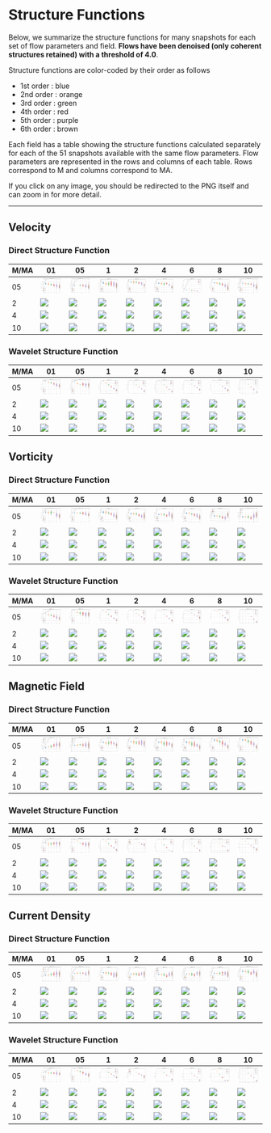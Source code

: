 # Structure Functions

Below, we summarize the structure functions for many snapshots for each set of flow parameters and field.
**Flows have been denoised (only coherent structures retained) with a threshold of 4.0**.

Structure functions are color-coded by their order as follows

  * 1st order : blue
  * 2nd order : orange
  * 3rd order : green
  * 4th order : red
  * 5th order : purple
  * 6th order : brown

Each field has a table showing the structure functions calculated separately for each of the 51 snapshots available with the same flow parameters.
Flow parameters are represented in the rows and columns of each table.
Rows correspond to M and columns correspond to MA.

If you click on any image, you should be redirected to the PNG itself and can zoom in for more detail.

---

## Velocity

### Direct Structure Function

|M/MA| 01 | 05 | 1 | 2 | 4 | 6 | 8 | 10 |
|----|----|----|---|---|---|---|---|----|
| 05 |<img src="M05MA01/w4t-plot-structure-function-ansatz-violin-128_M05MA01_avrg_vel_dsf_denoise-04d00.png">|<img src="M05MA05/w4t-plot-structure-function-ansatz-violin-128_M05MA05_avrg_vel_dsf_denoise-04d00.png">|<img src="M05MA1/w4t-plot-structure-function-ansatz-violin-128_M05MA1_avrg_vel_dsf_denoise-04d00.png">|<img src="M05MA2/w4t-plot-structure-function-ansatz-violin-128_M05MA2_avrg_vel_dsf_denoise-04d00.png">|<img src="M05MA4/w4t-plot-structure-function-ansatz-violin-128_M05MA4_avrg_vel_dsf_denoise-04d00.png">|<img src="M05MA6/w4t-plot-structure-function-ansatz-violin-128_M05MA6_avrg_vel_dsf_denoise-04d00.png">|<img src="M05MA8/w4t-plot-structure-function-ansatz-violin-128_M05MA8_avrg_vel_dsf_denoise-04d00.png">|<img src="M05MA10/w4t-plot-structure-function-ansatz-violin-128_M05MA10_avrg_vel_dsf_denoise-04d00.png">|
| 2  |<img src="M2MA01/w4t-plot-structure-function-ansatz-violin-128_M2MA01_avrg_vel_dsf_denoise-04d00.png">|<img src="M2MA05/w4t-plot-structure-function-ansatz-violin-128_M2MA05_avrg_vel_dsf_denoise-04d00.png">|<img src="M2MA1/w4t-plot-structure-function-ansatz-violin-128_M2MA1_avrg_vel_dsf_denoise-04d00.png">|<img src="M2MA2/w4t-plot-structure-function-ansatz-violin-128_M2MA2_avrg_vel_dsf_denoise-04d00.png">|<img src="M2MA4/w4t-plot-structure-function-ansatz-violin-128_M2MA4_avrg_vel_dsf_denoise-04d00.png">|<img src="M2MA6/w4t-plot-structure-function-ansatz-violin-128_M2MA6_avrg_vel_dsf_denoise-04d00.png">|<img src="M2MA8/w4t-plot-structure-function-ansatz-violin-128_M2MA8_avrg_vel_dsf_denoise-04d00.png">|<img src="M2MA10/w4t-plot-structure-function-ansatz-violin-128_M2MA10_avrg_vel_dsf_denoise-04d00.png">|
| 4  |<img src="M4MA01/w4t-plot-structure-function-ansatz-violin-128_M4MA01_avrg_vel_dsf_denoise-04d00.png">|<img src="M4MA05/w4t-plot-structure-function-ansatz-violin-128_M4MA05_avrg_vel_dsf_denoise-04d00.png">|<img src="M4MA1/w4t-plot-structure-function-ansatz-violin-128_M4MA1_avrg_vel_dsf_denoise-04d00.png">|<img src="M4MA2/w4t-plot-structure-function-ansatz-violin-128_M4MA2_avrg_vel_dsf_denoise-04d00.png">|<img src="M4MA4/w4t-plot-structure-function-ansatz-violin-128_M4MA4_avrg_vel_dsf_denoise-04d00.png">|<img src="M4MA6/w4t-plot-structure-function-ansatz-violin-128_M4MA6_avrg_vel_dsf_denoise-04d00.png">|<img src="M4MA8/w4t-plot-structure-function-ansatz-violin-128_M4MA8_avrg_vel_dsf_denoise-04d00.png">|<img src="M4MA10/w4t-plot-structure-function-ansatz-violin-128_M4MA10_avrg_vel_dsf_denoise-04d00.png">|
| 10 |<img src="M10MA01/w4t-plot-structure-function-ansatz-violin-128_M10MA01_avrg_vel_dsf_denoise-04d00.png">|<img src="M10MA05/w4t-plot-structure-function-ansatz-violin-128_M10MA05_avrg_vel_dsf_denoise-04d00.png">|<img src="M10MA1/w4t-plot-structure-function-ansatz-violin-128_M10MA1_avrg_vel_dsf_denoise-04d00.png">|<img src="M10MA2/w4t-plot-structure-function-ansatz-violin-128_M10MA2_avrg_vel_dsf_denoise-04d00.png">|<img src="M10MA4/w4t-plot-structure-function-ansatz-violin-128_M10MA4_avrg_vel_dsf_denoise-04d00.png">|<img src="M10MA6/w4t-plot-structure-function-ansatz-violin-128_M10MA6_avrg_vel_dsf_denoise-04d00.png">|<img src="M10MA8/w4t-plot-structure-function-ansatz-violin-128_M10MA8_avrg_vel_dsf_denoise-04d00.png">|<img src="M10MA10/w4t-plot-structure-function-ansatz-violin-128_M10MA10_avrg_vel_dsf_denoise-04d00.png">|

### Wavelet Structure Function

|M/MA| 01 | 05 | 1 | 2 | 4 | 6 | 8 | 10 |
|----|----|----|---|---|---|---|---|----|
| 05 |<img src="M05MA01/w4t-plot-structure-function-ansatz-violin-128_M05MA01_avrg_vel_wsf_denoise-04d00.png">|<img src="M05MA05/w4t-plot-structure-function-ansatz-violin-128_M05MA05_avrg_vel_wsf_denoise-04d00.png">|<img src="M05MA1/w4t-plot-structure-function-ansatz-violin-128_M05MA1_avrg_vel_wsf_denoise-04d00.png">|<img src="M05MA2/w4t-plot-structure-function-ansatz-violin-128_M05MA2_avrg_vel_wsf_denoise-04d00.png">|<img src="M05MA4/w4t-plot-structure-function-ansatz-violin-128_M05MA4_avrg_vel_wsf_denoise-04d00.png">|<img src="M05MA6/w4t-plot-structure-function-ansatz-violin-128_M05MA6_avrg_vel_wsf_denoise-04d00.png">|<img src="M05MA8/w4t-plot-structure-function-ansatz-violin-128_M05MA8_avrg_vel_wsf_denoise-04d00.png">|<img src="M05MA10/w4t-plot-structure-function-ansatz-violin-128_M05MA10_avrg_vel_wsf_denoise-04d00.png">|
| 2  |<img src="M2MA01/w4t-plot-structure-function-ansatz-violin-128_M2MA01_avrg_vel_wsf_denoise-04d00.png">|<img src="M2MA05/w4t-plot-structure-function-ansatz-violin-128_M2MA05_avrg_vel_wsf_denoise-04d00.png">|<img src="M2MA1/w4t-plot-structure-function-ansatz-violin-128_M2MA1_avrg_vel_wsf_denoise-04d00.png">|<img src="M2MA2/w4t-plot-structure-function-ansatz-violin-128_M2MA2_avrg_vel_wsf_denoise-04d00.png">|<img src="M2MA4/w4t-plot-structure-function-ansatz-violin-128_M2MA4_avrg_vel_wsf_denoise-04d00.png">|<img src="M2MA6/w4t-plot-structure-function-ansatz-violin-128_M2MA6_avrg_vel_wsf_denoise-04d00.png">|<img src="M2MA8/w4t-plot-structure-function-ansatz-violin-128_M2MA8_avrg_vel_wsf_denoise-04d00.png">|<img src="M2MA10/w4t-plot-structure-function-ansatz-violin-128_M2MA10_avrg_vel_wsf_denoise-04d00.png">|
| 4  |<img src="M4MA01/w4t-plot-structure-function-ansatz-violin-128_M4MA01_avrg_vel_wsf_denoise-04d00.png">|<img src="M4MA05/w4t-plot-structure-function-ansatz-violin-128_M4MA05_avrg_vel_wsf_denoise-04d00.png">|<img src="M4MA1/w4t-plot-structure-function-ansatz-violin-128_M4MA1_avrg_vel_wsf_denoise-04d00.png">|<img src="M4MA2/w4t-plot-structure-function-ansatz-violin-128_M4MA2_avrg_vel_wsf_denoise-04d00.png">|<img src="M4MA4/w4t-plot-structure-function-ansatz-violin-128_M4MA4_avrg_vel_wsf_denoise-04d00.png">|<img src="M4MA6/w4t-plot-structure-function-ansatz-violin-128_M4MA6_avrg_vel_wsf_denoise-04d00.png">|<img src="M4MA8/w4t-plot-structure-function-ansatz-violin-128_M4MA8_avrg_vel_wsf_denoise-04d00.png">|<img src="M4MA10/w4t-plot-structure-function-ansatz-violin-128_M4MA10_avrg_vel_wsf_denoise-04d00.png">|
| 10 |<img src="M10MA01/w4t-plot-structure-function-ansatz-violin-128_M10MA01_avrg_vel_wsf_denoise-04d00.png">|<img src="M10MA05/w4t-plot-structure-function-ansatz-violin-128_M10MA05_avrg_vel_wsf_denoise-04d00.png">|<img src="M10MA1/w4t-plot-structure-function-ansatz-violin-128_M10MA1_avrg_vel_wsf_denoise-04d00.png">|<img src="M10MA2/w4t-plot-structure-function-ansatz-violin-128_M10MA2_avrg_vel_wsf_denoise-04d00.png">|<img src="M10MA4/w4t-plot-structure-function-ansatz-violin-128_M10MA4_avrg_vel_wsf_denoise-04d00.png">|<img src="M10MA6/w4t-plot-structure-function-ansatz-violin-128_M10MA6_avrg_vel_wsf_denoise-04d00.png">|<img src="M10MA8/w4t-plot-structure-function-ansatz-violin-128_M10MA8_avrg_vel_wsf_denoise-04d00.png">|<img src="M10MA10/w4t-plot-structure-function-ansatz-violin-128_M10MA10_avrg_vel_wsf_denoise-04d00.png">|

## Vorticity

### Direct Structure Function

|M/MA| 01 | 05 | 1 | 2 | 4 | 6 | 8 | 10 |
|----|----|----|---|---|---|---|---|----|
| 05 |<img src="M05MA01/w4t-plot-structure-function-ansatz-violin-128_M05MA01_avrg_vort_dsf_denoise-04d00.png">|<img src="M05MA05/w4t-plot-structure-function-ansatz-violin-128_M05MA05_avrg_vort_dsf_denoise-04d00.png">|<img src="M05MA1/w4t-plot-structure-function-ansatz-violin-128_M05MA1_avrg_vort_dsf_denoise-04d00.png">|<img src="M05MA2/w4t-plot-structure-function-ansatz-violin-128_M05MA2_avrg_vort_dsf_denoise-04d00.png">|<img src="M05MA4/w4t-plot-structure-function-ansatz-violin-128_M05MA4_avrg_vort_dsf_denoise-04d00.png">|<img src="M05MA6/w4t-plot-structure-function-ansatz-violin-128_M05MA6_avrg_vort_dsf_denoise-04d00.png">|<img src="M05MA8/w4t-plot-structure-function-ansatz-violin-128_M05MA8_avrg_vort_dsf_denoise-04d00.png">|<img src="M05MA10/w4t-plot-structure-function-ansatz-violin-128_M05MA10_avrg_vort_dsf_denoise-04d00.png">|
| 2  |<img src="M2MA01/w4t-plot-structure-function-ansatz-violin-128_M2MA01_avrg_vort_dsf_denoise-04d00.png">|<img src="M2MA05/w4t-plot-structure-function-ansatz-violin-128_M2MA05_avrg_vort_dsf_denoise-04d00.png">|<img src="M2MA1/w4t-plot-structure-function-ansatz-violin-128_M2MA1_avrg_vort_dsf_denoise-04d00.png">|<img src="M2MA2/w4t-plot-structure-function-ansatz-violin-128_M2MA2_avrg_vort_dsf_denoise-04d00.png">|<img src="M2MA4/w4t-plot-structure-function-ansatz-violin-128_M2MA4_avrg_vort_dsf_denoise-04d00.png">|<img src="M2MA6/w4t-plot-structure-function-ansatz-violin-128_M2MA6_avrg_vort_dsf_denoise-04d00.png">|<img src="M2MA8/w4t-plot-structure-function-ansatz-violin-128_M2MA8_avrg_vort_dsf_denoise-04d00.png">|<img src="M2MA10/w4t-plot-structure-function-ansatz-violin-128_M2MA10_avrg_vort_dsf_denoise-04d00.png">|
| 4  |<img src="M4MA01/w4t-plot-structure-function-ansatz-violin-128_M4MA01_avrg_vort_dsf_denoise-04d00.png">|<img src="M4MA05/w4t-plot-structure-function-ansatz-violin-128_M4MA05_avrg_vort_dsf_denoise-04d00.png">|<img src="M4MA1/w4t-plot-structure-function-ansatz-violin-128_M4MA1_avrg_vort_dsf_denoise-04d00.png">|<img src="M4MA2/w4t-plot-structure-function-ansatz-violin-128_M4MA2_avrg_vort_dsf_denoise-04d00.png">|<img src="M4MA4/w4t-plot-structure-function-ansatz-violin-128_M4MA4_avrg_vort_dsf_denoise-04d00.png">|<img src="M4MA6/w4t-plot-structure-function-ansatz-violin-128_M4MA6_avrg_vort_dsf_denoise-04d00.png">|<img src="M4MA8/w4t-plot-structure-function-ansatz-violin-128_M4MA8_avrg_vort_dsf_denoise-04d00.png">|<img src="M4MA10/w4t-plot-structure-function-ansatz-violin-128_M4MA10_avrg_vort_dsf_denoise-04d00.png">|
| 10 |<img src="M10MA01/w4t-plot-structure-function-ansatz-violin-128_M10MA01_avrg_vort_dsf_denoise-04d00.png">|<img src="M10MA05/w4t-plot-structure-function-ansatz-violin-128_M10MA05_avrg_vort_dsf_denoise-04d00.png">|<img src="M10MA1/w4t-plot-structure-function-ansatz-violin-128_M10MA1_avrg_vort_dsf_denoise-04d00.png">|<img src="M10MA2/w4t-plot-structure-function-ansatz-violin-128_M10MA2_avrg_vort_dsf_denoise-04d00.png">|<img src="M10MA4/w4t-plot-structure-function-ansatz-violin-128_M10MA4_avrg_vort_dsf_denoise-04d00.png">|<img src="M10MA6/w4t-plot-structure-function-ansatz-violin-128_M10MA6_avrg_vort_dsf_denoise-04d00.png">|<img src="M10MA8/w4t-plot-structure-function-ansatz-violin-128_M10MA8_avrg_vort_dsf_denoise-04d00.png">|<img src="M10MA10/w4t-plot-structure-function-ansatz-violin-128_M10MA10_avrg_vort_dsf_denoise-04d00.png">|

### Wavelet Structure Function

|M/MA| 01 | 05 | 1 | 2 | 4 | 6 | 8 | 10 |
|----|----|----|---|---|---|---|---|----|
| 05 |<img src="M05MA01/w4t-plot-structure-function-ansatz-violin-128_M05MA01_avrg_vort_wsf_denoise-04d00.png">|<img src="M05MA05/w4t-plot-structure-function-ansatz-violin-128_M05MA05_avrg_vort_wsf_denoise-04d00.png">|<img src="M05MA1/w4t-plot-structure-function-ansatz-violin-128_M05MA1_avrg_vort_wsf_denoise-04d00.png">|<img src="M05MA2/w4t-plot-structure-function-ansatz-violin-128_M05MA2_avrg_vort_wsf_denoise-04d00.png">|<img src="M05MA4/w4t-plot-structure-function-ansatz-violin-128_M05MA4_avrg_vort_wsf_denoise-04d00.png">|<img src="M05MA6/w4t-plot-structure-function-ansatz-violin-128_M05MA6_avrg_vort_wsf_denoise-04d00.png">|<img src="M05MA8/w4t-plot-structure-function-ansatz-violin-128_M05MA8_avrg_vort_wsf_denoise-04d00.png">|<img src="M05MA10/w4t-plot-structure-function-ansatz-violin-128_M05MA10_avrg_vort_wsf_denoise-04d00.png">|
| 2  |<img src="M2MA01/w4t-plot-structure-function-ansatz-violin-128_M2MA01_avrg_vort_wsf_denoise-04d00.png">|<img src="M2MA05/w4t-plot-structure-function-ansatz-violin-128_M2MA05_avrg_vort_wsf_denoise-04d00.png">|<img src="M2MA1/w4t-plot-structure-function-ansatz-violin-128_M2MA1_avrg_vort_wsf_denoise-04d00.png">|<img src="M2MA2/w4t-plot-structure-function-ansatz-violin-128_M2MA2_avrg_vort_wsf_denoise-04d00.png">|<img src="M2MA4/w4t-plot-structure-function-ansatz-violin-128_M2MA4_avrg_vort_wsf_denoise-04d00.png">|<img src="M2MA6/w4t-plot-structure-function-ansatz-violin-128_M2MA6_avrg_vort_wsf_denoise-04d00.png">|<img src="M2MA8/w4t-plot-structure-function-ansatz-violin-128_M2MA8_avrg_vort_wsf_denoise-04d00.png">|<img src="M2MA10/w4t-plot-structure-function-ansatz-violin-128_M2MA10_avrg_vort_wsf_denoise-04d00.png">|
| 4  |<img src="M4MA01/w4t-plot-structure-function-ansatz-violin-128_M4MA01_avrg_vort_wsf_denoise-04d00.png">|<img src="M4MA05/w4t-plot-structure-function-ansatz-violin-128_M4MA05_avrg_vort_wsf_denoise-04d00.png">|<img src="M4MA1/w4t-plot-structure-function-ansatz-violin-128_M4MA1_avrg_vort_wsf_denoise-04d00.png">|<img src="M4MA2/w4t-plot-structure-function-ansatz-violin-128_M4MA2_avrg_vort_wsf_denoise-04d00.png">|<img src="M4MA4/w4t-plot-structure-function-ansatz-violin-128_M4MA4_avrg_vort_wsf_denoise-04d00.png">|<img src="M4MA6/w4t-plot-structure-function-ansatz-violin-128_M4MA6_avrg_vort_wsf_denoise-04d00.png">|<img src="M4MA8/w4t-plot-structure-function-ansatz-violin-128_M4MA8_avrg_vort_wsf_denoise-04d00.png">|<img src="M4MA10/w4t-plot-structure-function-ansatz-violin-128_M4MA10_avrg_vort_wsf_denoise-04d00.png">|
| 10 |<img src="M10MA01/w4t-plot-structure-function-ansatz-violin-128_M10MA01_avrg_vort_wsf_denoise-04d00.png">|<img src="M10MA05/w4t-plot-structure-function-ansatz-violin-128_M10MA05_avrg_vort_wsf_denoise-04d00.png">|<img src="M10MA1/w4t-plot-structure-function-ansatz-violin-128_M10MA1_avrg_vort_wsf_denoise-04d00.png">|<img src="M10MA2/w4t-plot-structure-function-ansatz-violin-128_M10MA2_avrg_vort_wsf_denoise-04d00.png">|<img src="M10MA4/w4t-plot-structure-function-ansatz-violin-128_M10MA4_avrg_vort_wsf_denoise-04d00.png">|<img src="M10MA6/w4t-plot-structure-function-ansatz-violin-128_M10MA6_avrg_vort_wsf_denoise-04d00.png">|<img src="M10MA8/w4t-plot-structure-function-ansatz-violin-128_M10MA8_avrg_vort_wsf_denoise-04d00.png">|<img src="M10MA10/w4t-plot-structure-function-ansatz-violin-128_M10MA10_avrg_vort_wsf_denoise-04d00.png">|

## Magnetic Field

### Direct Structure Function

|M/MA| 01 | 05 | 1 | 2 | 4 | 6 | 8 | 10 |
|----|----|----|---|---|---|---|---|----|
| 05 |<img src="M05MA01/w4t-plot-structure-function-ansatz-violin-128_M05MA01_avrg_mag_dsf_denoise-04d00.png">|<img src="M05MA05/w4t-plot-structure-function-ansatz-violin-128_M05MA05_avrg_mag_dsf_denoise-04d00.png">|<img src="M05MA1/w4t-plot-structure-function-ansatz-violin-128_M05MA1_avrg_mag_dsf_denoise-04d00.png">|<img src="M05MA2/w4t-plot-structure-function-ansatz-violin-128_M05MA2_avrg_mag_dsf_denoise-04d00.png">|<img src="M05MA4/w4t-plot-structure-function-ansatz-violin-128_M05MA4_avrg_mag_dsf_denoise-04d00.png">|<img src="M05MA6/w4t-plot-structure-function-ansatz-violin-128_M05MA6_avrg_mag_dsf_denoise-04d00.png">|<img src="M05MA8/w4t-plot-structure-function-ansatz-violin-128_M05MA8_avrg_mag_dsf_denoise-04d00.png">|<img src="M05MA10/w4t-plot-structure-function-ansatz-violin-128_M05MA10_avrg_mag_dsf_denoise-04d00.png">|
| 2  |<img src="M2MA01/w4t-plot-structure-function-ansatz-violin-128_M2MA01_avrg_mag_dsf_denoise-04d00.png">|<img src="M2MA05/w4t-plot-structure-function-ansatz-violin-128_M2MA05_avrg_mag_dsf_denoise-04d00.png">|<img src="M2MA1/w4t-plot-structure-function-ansatz-violin-128_M2MA1_avrg_mag_dsf_denoise-04d00.png">|<img src="M2MA2/w4t-plot-structure-function-ansatz-violin-128_M2MA2_avrg_mag_dsf_denoise-04d00.png">|<img src="M2MA4/w4t-plot-structure-function-ansatz-violin-128_M2MA4_avrg_mag_dsf_denoise-04d00.png">|<img src="M2MA6/w4t-plot-structure-function-ansatz-violin-128_M2MA6_avrg_mag_dsf_denoise-04d00.png">|<img src="M2MA8/w4t-plot-structure-function-ansatz-violin-128_M2MA8_avrg_mag_dsf_denoise-04d00.png">|<img src="M2MA10/w4t-plot-structure-function-ansatz-violin-128_M2MA10_avrg_mag_dsf_denoise-04d00.png">|
| 4  |<img src="M4MA01/w4t-plot-structure-function-ansatz-violin-128_M4MA01_avrg_mag_dsf_denoise-04d00.png">|<img src="M4MA05/w4t-plot-structure-function-ansatz-violin-128_M4MA05_avrg_mag_dsf_denoise-04d00.png">|<img src="M4MA1/w4t-plot-structure-function-ansatz-violin-128_M4MA1_avrg_mag_dsf_denoise-04d00.png">|<img src="M4MA2/w4t-plot-structure-function-ansatz-violin-128_M4MA2_avrg_mag_dsf_denoise-04d00.png">|<img src="M4MA4/w4t-plot-structure-function-ansatz-violin-128_M4MA4_avrg_mag_dsf_denoise-04d00.png">|<img src="M4MA6/w4t-plot-structure-function-ansatz-violin-128_M4MA6_avrg_mag_dsf_denoise-04d00.png">|<img src="M4MA8/w4t-plot-structure-function-ansatz-violin-128_M4MA8_avrg_mag_dsf_denoise-04d00.png">|<img src="M4MA10/w4t-plot-structure-function-ansatz-violin-128_M4MA10_avrg_mag_dsf_denoise-04d00.png">|
| 10 |<img src="M10MA01/w4t-plot-structure-function-ansatz-violin-128_M10MA01_avrg_mag_dsf_denoise-04d00.png">|<img src="M10MA05/w4t-plot-structure-function-ansatz-violin-128_M10MA05_avrg_mag_dsf_denoise-04d00.png">|<img src="M10MA1/w4t-plot-structure-function-ansatz-violin-128_M10MA1_avrg_mag_dsf_denoise-04d00.png">|<img src="M10MA2/w4t-plot-structure-function-ansatz-violin-128_M10MA2_avrg_mag_dsf_denoise-04d00.png">|<img src="M10MA4/w4t-plot-structure-function-ansatz-violin-128_M10MA4_avrg_mag_dsf_denoise-04d00.png">|<img src="M10MA6/w4t-plot-structure-function-ansatz-violin-128_M10MA6_avrg_mag_dsf_denoise-04d00.png">|<img src="M10MA8/w4t-plot-structure-function-ansatz-violin-128_M10MA8_avrg_mag_dsf_denoise-04d00.png">|<img src="M10MA10/w4t-plot-structure-function-ansatz-violin-128_M10MA10_avrg_mag_dsf_denoise-04d00.png">|

### Wavelet Structure Function

|M/MA| 01 | 05 | 1 | 2 | 4 | 6 | 8 | 10 |
|----|----|----|---|---|---|---|---|----|
| 05 |<img src="M05MA01/w4t-plot-structure-function-ansatz-violin-128_M05MA01_avrg_mag_wsf_denoise-04d00.png">|<img src="M05MA05/w4t-plot-structure-function-ansatz-violin-128_M05MA05_avrg_mag_wsf_denoise-04d00.png">|<img src="M05MA1/w4t-plot-structure-function-ansatz-violin-128_M05MA1_avrg_mag_wsf_denoise-04d00.png">|<img src="M05MA2/w4t-plot-structure-function-ansatz-violin-128_M05MA2_avrg_mag_wsf_denoise-04d00.png">|<img src="M05MA4/w4t-plot-structure-function-ansatz-violin-128_M05MA4_avrg_mag_wsf_denoise-04d00.png">|<img src="M05MA6/w4t-plot-structure-function-ansatz-violin-128_M05MA6_avrg_mag_wsf_denoise-04d00.png">|<img src="M05MA8/w4t-plot-structure-function-ansatz-violin-128_M05MA8_avrg_mag_wsf_denoise-04d00.png">|<img src="M05MA10/w4t-plot-structure-function-ansatz-violin-128_M05MA10_avrg_mag_wsf_denoise-04d00.png">|
| 2  |<img src="M2MA01/w4t-plot-structure-function-ansatz-violin-128_M2MA01_avrg_mag_wsf_denoise-04d00.png">|<img src="M2MA05/w4t-plot-structure-function-ansatz-violin-128_M2MA05_avrg_mag_wsf_denoise-04d00.png">|<img src="M2MA1/w4t-plot-structure-function-ansatz-violin-128_M2MA1_avrg_mag_wsf_denoise-04d00.png">|<img src="M2MA2/w4t-plot-structure-function-ansatz-violin-128_M2MA2_avrg_mag_wsf_denoise-04d00.png">|<img src="M2MA4/w4t-plot-structure-function-ansatz-violin-128_M2MA4_avrg_mag_wsf_denoise-04d00.png">|<img src="M2MA6/w4t-plot-structure-function-ansatz-violin-128_M2MA6_avrg_mag_wsf_denoise-04d00.png">|<img src="M2MA8/w4t-plot-structure-function-ansatz-violin-128_M2MA8_avrg_mag_wsf_denoise-04d00.png">|<img src="M2MA10/w4t-plot-structure-function-ansatz-violin-128_M2MA10_avrg_mag_wsf_denoise-04d00.png">|
| 4  |<img src="M4MA01/w4t-plot-structure-function-ansatz-violin-128_M4MA01_avrg_mag_wsf_denoise-04d00.png">|<img src="M4MA05/w4t-plot-structure-function-ansatz-violin-128_M4MA05_avrg_mag_wsf_denoise-04d00.png">|<img src="M4MA1/w4t-plot-structure-function-ansatz-violin-128_M4MA1_avrg_mag_wsf_denoise-04d00.png">|<img src="M4MA2/w4t-plot-structure-function-ansatz-violin-128_M4MA2_avrg_mag_wsf_denoise-04d00.png">|<img src="M4MA4/w4t-plot-structure-function-ansatz-violin-128_M4MA4_avrg_mag_wsf_denoise-04d00.png">|<img src="M4MA6/w4t-plot-structure-function-ansatz-violin-128_M4MA6_avrg_mag_wsf_denoise-04d00.png">|<img src="M4MA8/w4t-plot-structure-function-ansatz-violin-128_M4MA8_avrg_mag_wsf_denoise-04d00.png">|<img src="M4MA10/w4t-plot-structure-function-ansatz-violin-128_M4MA10_avrg_mag_wsf_denoise-04d00.png">|
| 10 |<img src="M10MA01/w4t-plot-structure-function-ansatz-violin-128_M10MA01_avrg_mag_wsf_denoise-04d00.png">|<img src="M10MA05/w4t-plot-structure-function-ansatz-violin-128_M10MA05_avrg_mag_wsf_denoise-04d00.png">|<img src="M10MA1/w4t-plot-structure-function-ansatz-violin-128_M10MA1_avrg_mag_wsf_denoise-04d00.png">|<img src="M10MA2/w4t-plot-structure-function-ansatz-violin-128_M10MA2_avrg_mag_wsf_denoise-04d00.png">|<img src="M10MA4/w4t-plot-structure-function-ansatz-violin-128_M10MA4_avrg_mag_wsf_denoise-04d00.png">|<img src="M10MA6/w4t-plot-structure-function-ansatz-violin-128_M10MA6_avrg_mag_wsf_denoise-04d00.png">|<img src="M10MA8/w4t-plot-structure-function-ansatz-violin-128_M10MA8_avrg_mag_wsf_denoise-04d00.png">|<img src="M10MA10/w4t-plot-structure-function-ansatz-violin-128_M10MA10_avrg_mag_wsf_denoise-04d00.png">|

## Current Density

### Direct Structure Function

|M/MA| 01 | 05 | 1 | 2 | 4 | 6 | 8 | 10 |
|----|----|----|---|---|---|---|---|----|
| 05 |<img src="M05MA01/w4t-plot-structure-function-ansatz-violin-128_M05MA01_avrg_curr_dsf_denoise-04d00.png">|<img src="M05MA05/w4t-plot-structure-function-ansatz-violin-128_M05MA05_avrg_curr_dsf_denoise-04d00.png">|<img src="M05MA1/w4t-plot-structure-function-ansatz-violin-128_M05MA1_avrg_curr_dsf_denoise-04d00.png">|<img src="M05MA2/w4t-plot-structure-function-ansatz-violin-128_M05MA2_avrg_curr_dsf_denoise-04d00.png">|<img src="M05MA4/w4t-plot-structure-function-ansatz-violin-128_M05MA4_avrg_curr_dsf_denoise-04d00.png">|<img src="M05MA6/w4t-plot-structure-function-ansatz-violin-128_M05MA6_avrg_curr_dsf_denoise-04d00.png">|<img src="M05MA8/w4t-plot-structure-function-ansatz-violin-128_M05MA8_avrg_curr_dsf_denoise-04d00.png">|<img src="M05MA10/w4t-plot-structure-function-ansatz-violin-128_M05MA10_avrg_curr_dsf_denoise-04d00.png">|
| 2  |<img src="M2MA01/w4t-plot-structure-function-ansatz-violin-128_M2MA01_avrg_curr_dsf_denoise-04d00.png">|<img src="M2MA05/w4t-plot-structure-function-ansatz-violin-128_M2MA05_avrg_curr_dsf_denoise-04d00.png">|<img src="M2MA1/w4t-plot-structure-function-ansatz-violin-128_M2MA1_avrg_curr_dsf_denoise-04d00.png">|<img src="M2MA2/w4t-plot-structure-function-ansatz-violin-128_M2MA2_avrg_curr_dsf_denoise-04d00.png">|<img src="M2MA4/w4t-plot-structure-function-ansatz-violin-128_M2MA4_avrg_curr_dsf_denoise-04d00.png">|<img src="M2MA6/w4t-plot-structure-function-ansatz-violin-128_M2MA6_avrg_curr_dsf_denoise-04d00.png">|<img src="M2MA8/w4t-plot-structure-function-ansatz-violin-128_M2MA8_avrg_curr_dsf_denoise-04d00.png">|<img src="M2MA10/w4t-plot-structure-function-ansatz-violin-128_M2MA10_avrg_curr_dsf_denoise-04d00.png">|
| 4  |<img src="M4MA01/w4t-plot-structure-function-ansatz-violin-128_M4MA01_avrg_curr_dsf_denoise-04d00.png">|<img src="M4MA05/w4t-plot-structure-function-ansatz-violin-128_M4MA05_avrg_curr_dsf_denoise-04d00.png">|<img src="M4MA1/w4t-plot-structure-function-ansatz-violin-128_M4MA1_avrg_curr_dsf_denoise-04d00.png">|<img src="M4MA2/w4t-plot-structure-function-ansatz-violin-128_M4MA2_avrg_curr_dsf_denoise-04d00.png">|<img src="M4MA4/w4t-plot-structure-function-ansatz-violin-128_M4MA4_avrg_curr_dsf_denoise-04d00.png">|<img src="M4MA6/w4t-plot-structure-function-ansatz-violin-128_M4MA6_avrg_curr_dsf_denoise-04d00.png">|<img src="M4MA8/w4t-plot-structure-function-ansatz-violin-128_M4MA8_avrg_curr_dsf_denoise-04d00.png">|<img src="M4MA10/w4t-plot-structure-function-ansatz-violin-128_M4MA10_avrg_curr_dsf_denoise-04d00.png">|
| 10 |<img src="M10MA01/w4t-plot-structure-function-ansatz-violin-128_M10MA01_avrg_curr_dsf_denoise-04d00.png">|<img src="M10MA05/w4t-plot-structure-function-ansatz-violin-128_M10MA05_avrg_curr_dsf_denoise-04d00.png">|<img src="M10MA1/w4t-plot-structure-function-ansatz-violin-128_M10MA1_avrg_curr_dsf_denoise-04d00.png">|<img src="M10MA2/w4t-plot-structure-function-ansatz-violin-128_M10MA2_avrg_curr_dsf_denoise-04d00.png">|<img src="M10MA4/w4t-plot-structure-function-ansatz-violin-128_M10MA4_avrg_curr_dsf_denoise-04d00.png">|<img src="M10MA6/w4t-plot-structure-function-ansatz-violin-128_M10MA6_avrg_curr_dsf_denoise-04d00.png">|<img src="M10MA8/w4t-plot-structure-function-ansatz-violin-128_M10MA8_avrg_curr_dsf_denoise-04d00.png">|<img src="M10MA10/w4t-plot-structure-function-ansatz-violin-128_M10MA10_avrg_curr_dsf_denoise-04d00.png">|

### Wavelet Structure Function

|M/MA| 01 | 05 | 1 | 2 | 4 | 6 | 8 | 10 |
|----|----|----|---|---|---|---|---|----|
| 05 |<img src="M05MA01/w4t-plot-structure-function-ansatz-violin-128_M05MA01_avrg_curr_wsf_denoise-04d00.png">|<img src="M05MA05/w4t-plot-structure-function-ansatz-violin-128_M05MA05_avrg_curr_wsf_denoise-04d00.png">|<img src="M05MA1/w4t-plot-structure-function-ansatz-violin-128_M05MA1_avrg_curr_wsf_denoise-04d00.png">|<img src="M05MA2/w4t-plot-structure-function-ansatz-violin-128_M05MA2_avrg_curr_wsf_denoise-04d00.png">|<img src="M05MA4/w4t-plot-structure-function-ansatz-violin-128_M05MA4_avrg_curr_wsf_denoise-04d00.png">|<img src="M05MA6/w4t-plot-structure-function-ansatz-violin-128_M05MA6_avrg_curr_wsf_denoise-04d00.png">|<img src="M05MA8/w4t-plot-structure-function-ansatz-violin-128_M05MA8_avrg_curr_wsf_denoise-04d00.png">|<img src="M05MA10/w4t-plot-structure-function-ansatz-violin-128_M05MA10_avrg_curr_wsf_denoise-04d00.png">|
| 2  |<img src="M2MA01/w4t-plot-structure-function-ansatz-violin-128_M2MA01_avrg_curr_wsf_denoise-04d00.png">|<img src="M2MA05/w4t-plot-structure-function-ansatz-violin-128_M2MA05_avrg_curr_wsf_denoise-04d00.png">|<img src="M2MA1/w4t-plot-structure-function-ansatz-violin-128_M2MA1_avrg_curr_wsf_denoise-04d00.png">|<img src="M2MA2/w4t-plot-structure-function-ansatz-violin-128_M2MA2_avrg_curr_wsf_denoise-04d00.png">|<img src="M2MA4/w4t-plot-structure-function-ansatz-violin-128_M2MA4_avrg_curr_wsf_denoise-04d00.png">|<img src="M2MA6/w4t-plot-structure-function-ansatz-violin-128_M2MA6_avrg_curr_wsf_denoise-04d00.png">|<img src="M2MA8/w4t-plot-structure-function-ansatz-violin-128_M2MA8_avrg_curr_wsf_denoise-04d00.png">|<img src="M2MA10/w4t-plot-structure-function-ansatz-violin-128_M2MA10_avrg_curr_wsf_denoise-04d00.png">|
| 4  |<img src="M4MA01/w4t-plot-structure-function-ansatz-violin-128_M4MA01_avrg_curr_wsf_denoise-04d00.png">|<img src="M4MA05/w4t-plot-structure-function-ansatz-violin-128_M4MA05_avrg_curr_wsf_denoise-04d00.png">|<img src="M4MA1/w4t-plot-structure-function-ansatz-violin-128_M4MA1_avrg_curr_wsf_denoise-04d00.png">|<img src="M4MA2/w4t-plot-structure-function-ansatz-violin-128_M4MA2_avrg_curr_wsf_denoise-04d00.png">|<img src="M4MA4/w4t-plot-structure-function-ansatz-violin-128_M4MA4_avrg_curr_wsf_denoise-04d00.png">|<img src="M4MA6/w4t-plot-structure-function-ansatz-violin-128_M4MA6_avrg_curr_wsf_denoise-04d00.png">|<img src="M4MA8/w4t-plot-structure-function-ansatz-violin-128_M4MA8_avrg_curr_wsf_denoise-04d00.png">|<img src="M4MA10/w4t-plot-structure-function-ansatz-violin-128_M4MA10_avrg_curr_wsf_denoise-04d00.png">|
| 10 |<img src="M10MA01/w4t-plot-structure-function-ansatz-violin-128_M10MA01_avrg_curr_wsf_denoise-04d00.png">|<img src="M10MA05/w4t-plot-structure-function-ansatz-violin-128_M10MA05_avrg_curr_wsf_denoise-04d00.png">|<img src="M10MA1/w4t-plot-structure-function-ansatz-violin-128_M10MA1_avrg_curr_wsf_denoise-04d00.png">|<img src="M10MA2/w4t-plot-structure-function-ansatz-violin-128_M10MA2_avrg_curr_wsf_denoise-04d00.png">|<img src="M10MA4/w4t-plot-structure-function-ansatz-violin-128_M10MA4_avrg_curr_wsf_denoise-04d00.png">|<img src="M10MA6/w4t-plot-structure-function-ansatz-violin-128_M10MA6_avrg_curr_wsf_denoise-04d00.png">|<img src="M10MA8/w4t-plot-structure-function-ansatz-violin-128_M10MA8_avrg_curr_wsf_denoise-04d00.png">|<img src="M10MA10/w4t-plot-structure-function-ansatz-violin-128_M10MA10_avrg_curr_wsf_denoise-04d00.png">|
